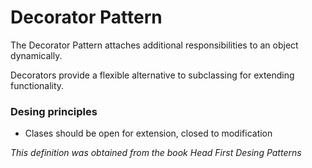 # Decorator Pattern

The Decorator Pattern attaches additional responsibilities to an object dynamically. 

Decorators provide a flexible alternative to subclassing for extending functionality.

### Desing principles

* Clases should be open for extension, closed to modification


*This definition was obtained from the book Head First Desing Patterns*